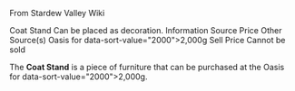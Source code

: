 From Stardew Valley Wiki

Coat Stand Can be placed as decoration. Information Source Price Other Source(s) Oasis for data-sort-value="2000"&gt;2,000g Sell Price Cannot be sold

The **Coat Stand** is a piece of furniture that can be purchased at the Oasis for data-sort-value="2000"&gt;2,000g.
